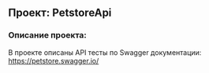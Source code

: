 ## Проект: PetstoreApi

### Описание проекта:
В проекте описаны API тесты по Swagger документации: https://petstore.swagger.io/